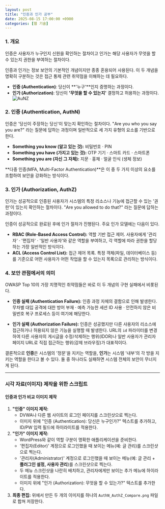 ```yaml
---
layout: post
title: "인증과 인가 공부"
date: 2025-08-15 17:00:00 +0900
categories: [웹 기술]
---
```


### 1. 개요

인증은 사용자가 누구인지 신원을 확인하는 절차이고 인가는 해당 사용자가 무엇을 할 수 있는지 권한을 부여하는 절차이다.

인증과 인가는 정보 보안의 기본적인 개념이지만 종종 혼용되어 사용된다. 이 두 개념을 명확히 구분하는 것은 접근 통제 관련 취약점을 이해하는 데 필요하다.

*   **인증 (Authentication)**: 당신이 **'누구'**인지 증명하는 과정이다.
*   **인가 (Authorization)**: 당신이 **'무엇을 할 수 있는지'** 결정하고 허용하는 과정이다.
   ![AuNZ](/assets/images/AuNZ_1.png)

### 2. 인증 (Authentication, AuthN)

인증은 '당신이 주장하는 당신'이 맞는지 확인하는 절차이다. "Are you who you say you are?" 라는 질문에 답하는 과정이며 일반적으로 세 가지 유형의 요소를 기반으로 한다.

*   **Something you know (알고 있는 것):** 비밀번호 · PIN
*   **Something you have (가지고 있는 것):** OTP 기기 · 스마트 카드 · 스마트폰
*   **Something you are (자신 그 자체):** 지문 · 홍채 · 얼굴 인식 (생체 정보)

**다중 인증(MFA, Multi-Factor Authentication)**은 이 중 두 가지 이상의 요소를 조합하여 보안을 강화하는 방식이다.

### 3. 인가 (Authorization, AuthZ)

인가는 성공적으로 인증된 사용자가 시스템의 특정 리소스나 기능에 접근할 수 있는 '권한'이 있는지 확인하는 절차이다. "Are you allowed to do that?" 라는 질문에 답하는 과정이다.

인증이 성공적으로 완료된 후에 인가 절차가 진행된다. 주요 인가 모델에는 다음이 있다.

*   **RBAC (Role-Based Access Control):** 역할 기반 접근 제어. 사용자에게 '관리자' · '편집자' · '일반 사용자'와 같은 역할을 부여하고, 각 역할에 따라 권한을 할당하는 가장 일반적인 방식이다.
*   **ACL (Access Control List):** 접근 제어 목록. 특정 객체(파일, 데이터베이스 등)를 기준으로 어떤 사용자가 어떤 작업을 할 수 있는지 목록으로 관리하는 방식이다.

### 4. 보안 관점에서의 의미

OWASP Top 10의 가장 치명적인 취약점들은 바로 이 두 개념의 구현 실패에서 비롯된다.

*   **인증 실패 (Authentication Failure):**
    인증 과정 자체의 결함으로 인해 발생한다. 무차별 대입 공격에 대한 방어 부재 · 예측 가능한 세션 ID 사용 · 안전하지 않은 비밀번호 복구 프로세스 등이 여기에 해당한다.

*   **인가 실패 (Authorization Failure):**
    인증은 성공했지만 다른 사용자의 리소스에 접근하거나 허용되지 않은 기능을 실행할 때 발생한다. URL의 `id` 파라미터를 변경하여 다른 사용자의 게시글을 수정/삭제하는 행위(IDOR)나 일반 사용자가 관리자 페이지 URL로 직접 접근하는 행위(강제 브라우징)가 대표적이다.

결론적으로 **인증**은 시스템의 '정문'을 지키는 역할을, **인가**는 시스템 '내부'의 각 방을 지키는 역할을 한다고 볼 수 있다. 둘 중 하나라도 실패하면 시스템 전체의 보안이 무너지게 된다.

<hr class="short-rule">




### 시각 자료(이미지) 제작을 위한 스크립트

#### **인증과 인가 비교 이미지 제작**

1.  **"인증" 이미지 제작:**
    *   DVWA나 다른 웹 사이트의 로그인 페이지를 스크린샷으로 찍는다.
    *   이미지 위에 "인증 (Authentication): 당신은 누구인가?" 텍스트를 추가하고, ID/PW 입력 필드에 하이라이트를 적용한다.
2.  **"인가" 이미지 제작:**
    *   WordPress와 같이 역할 구분이 명확한 애플리케이션을 준비한다.
    *   '편집자(Editor)' 계정으로 로그인했을 때 보이는 메뉴(예: 글 관리)를 스크린샷으로 찍는다.
    *   '관리자(Administrator)' 계정으로 로그인했을 때 보이는 메뉴(예: 글 관리 + **플러그인 설정, 사용자 관리**)를 스크린샷으로 찍는다.
    *   두 메뉴 스크린샷을 나란히 배치하고, 관리자에게만 보이는 추가 메뉴에 하이라이트를 적용한다.
    *   이미지 위에 "인가 (Authorization): 무엇을 할 수 있는가?" 텍스트를 추가한다.
3.  **최종 편집:** 위에서 만든 두 개의 이미지를 하나의 `AuthN_AuthZ_Compare.png` 파일로 합쳐 저장한다.
